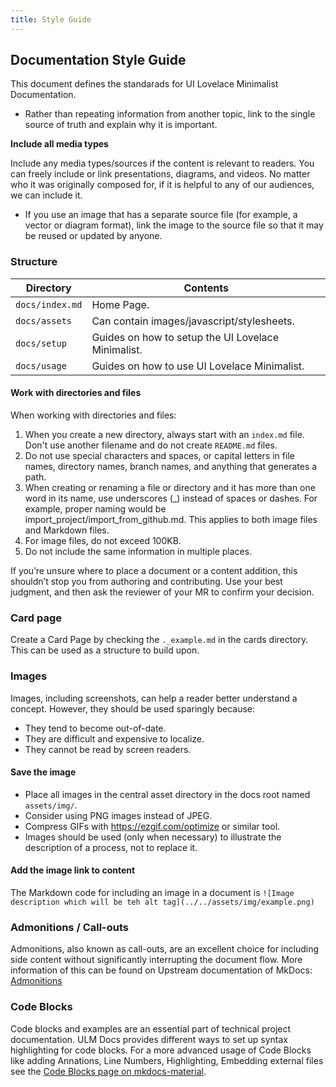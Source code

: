 ```yaml
---
title: Style Guide
---
```


## Documentation Style Guide

This document defines the standarads for UI Lovelace Minimalist Documentation.

- Rather than repeating information from another topic, link to the single source of truth and explain why it is important.

**Include all media types**

Include any media types/sources if the content is relevant to readers. You can freely include or link presentations, diagrams, and videos. No matter who it was originally composed for, if it is helpful to any of our audiences, we can include it.

- If you use an image that has a separate source file (for example, a vector or diagram format), link the image to the source file so that it may be reused or updated by anyone.

### Structure

|Directory | Contents |
|----------|----------|
|`docs/index.md`| Home Page.|
|`docs/assets`| Can contain images/javascript/stylesheets. |
|`docs/setup`| Guides on how to setup the  UI Lovelace Minimalist. |
|`docs/usage`| Guides on how to use UI Lovelace Minimalist. |

#### Work with directories and files

When working with directories and files:

1. When you create a new directory, always start with an `index.md` file. Don't use another filename and do not create `README.md` files.
2. Do not use special characters and spaces, or capital letters in file names, directory names, branch names, and anything that generates a path.
3. When creating or renaming a file or directory and it has more than one word in its name, use underscores (_) instead of spaces or dashes. For example, proper naming would be import_project/import_from_github.md. This applies to both image files and Markdown files.
4. For image files, do not exceed 100KB.
5. Do not include the same information in multiple places.

If you’re unsure where to place a document or a content addition, this shouldn’t stop you from authoring and contributing. Use your best judgment, and then ask the reviewer of your MR to confirm your decision.

### Card page

Create a Card Page by checking the `._example.md` in the cards directory. This can be used as a structure to build upon.

### Images

Images, including screenshots, can help a reader better understand a concept. However, they should be used sparingly because:

- They tend to become out-of-date.
- They are difficult and expensive to localize.
- They cannot be read by screen readers.

#### Save the image

- Place all images in the central asset directory in the docs root named `assets/img/`.
- Consider using PNG images instead of JPEG.
- Compress GIFs with https://ezgif.com/optimize or similar tool.
- Images should be used (only when necessary) to illustrate the description of a process, not to replace it.

#### Add the image link to content

The Markdown code for including an image in a document is `![Image description which will be teh alt tag](../../assets/img/example.png)`

### Admonitions / Call-outs

Admonitions, also known as call-outs, are an excellent choice for including side content without significantly interrupting the document flow. More information of this can be found on Upstream documentation of MkDocs: [Admonitions](https://squidfunk.github.io/mkdocs-material/reference/admonitions/#admonitions)

### Code Blocks

Code blocks and examples are an essential part of technical project documentation. ULM Docs provides different ways to set up syntax highlighting for code blocks. For a more advanced usage of Code Blocks like adding Annations, Line Numbers, Highlighting, Embedding external files see the [Code Blocks page on mkdocs-material](https://squidfunk.github.io/mkdocs-material/reference/code-blocks/#usage).
